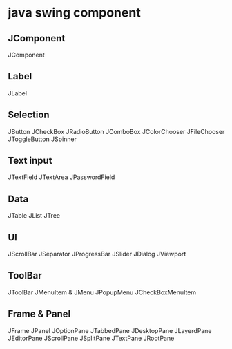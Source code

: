 # java swing component

## JComponent
JComponent

## Label
JLabel

## Selection
JButton
JCheckBox
JRadioButton
JComboBox
JColorChooser
JFileChooser
JToggleButton
JSpinner

## Text input
JTextField
JTextArea
JPasswordField

## Data
JTable
JList
JTree

## UI
JScrollBar
JSeparator
JProgressBar
JSlider
JDialog
JViewport

## ToolBar
JToolBar
JMenuItem & JMenu
JPopupMenu
JCheckBoxMenuItem

## Frame & Panel
JFrame
JPanel
JOptionPane
JTabbedPane
JDesktopPane
JLayerdPane
JEditorPane
JScrollPane
JSplitPane
JTextPane
JRootPane